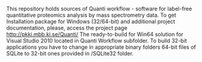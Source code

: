 This repository holds sources of Quanti workflow - software for label-free quantitative proteomics analysis by mass spectrometry data. 
To get Installation package for Windows (32/64-bit) and additional project documentation, please, access the project page http://pkki.mbb.ki.se/Quanti/
The ready-to-build for Win64 solution for Visual Studio 2010 located in Quanti Workflow subfolder.
To build 32-bit applications you have to change in appropriate binary folders 64-bit files of SQLite to 32-bit ones provided in /SQLite32 folder.

